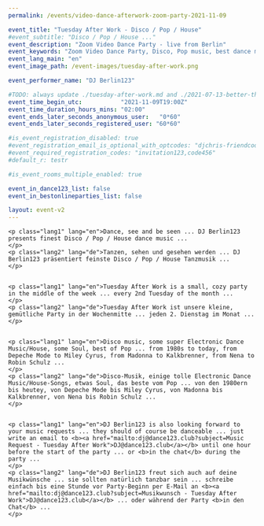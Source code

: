 ```yaml
---
permalink: /events/video-dance-afterwork-zoom-party-2021-11-09

event_title: "Tuesday After Work - Disco / Pop / House"
#event_subtitle: "Disco / Pop / House ..."
event_description: "Zoom Video Dance Party - live from Berlin"
event_keywords: "Zoom Video Dance Party, Disco, Pop music, best dance music"
event_lang_main: "en"
event_image_path: /event-images/tuesday-after-work.png

event_performer_name: "DJ Berlin123"

#TODO: always update ./tuesday-after-work.md and ./2021-07-13-better-than-zumba.md
event_time_begin_utc:           "2021-11-09T19:00Z"
event_time_duration_hours_mins: "02:00"
event_ends_later_seconds_anonymous_user:   "0*60"
event_ends_later_seconds_registered_user: "60*60"

#is_event_registration_disabled: true
#event_registration_email_is_optional_with_optcodes: "djchris-friendcode1,testcode123"
#event_required_registration_codes: "invitation123,code456"
#default_r: testr

#is_event_rooms_multiple_enabled: true

event_in_dance123_list: false
event_in_bestonlineparties_list: false

layout: event-v2
---
```




<div class="lang-show-one-or-all">

    <p class="lang1" lang="en">Dance, see and be seen ... DJ Berlin123 presents finest Disco / Pop / House dance music ...
    </p>
    <p class="lang2" lang="de">Tanzen, sehen und gesehen werden ... DJ Berlin123 präsentiert feinste Disco / Pop / House Tanzmusik ...
    </p>


    <p class="lang1" lang="en">Tuesday After Work is a small, cozy party in the middle of the week ... every 2nd Tuesday of the month ...
    </p>
    <p class="lang2" lang="de">Tuesday After Work ist unsere kleine, gemütliche Party in der Wochenmitte ... jeden 2. Dienstag im Monat ...
    </p>


    <p class="lang1" lang="en">Disco music, some super Electronic Dance Music/House, some Soul, best of Pop ... from 1980s to today, from Depeche Mode to Miley Cyrus, from Madonna to Kalkbrenner, from Nena to Robin Schulz ...
    </p>
    <p class="lang2" lang="de">Disco-Musik, einige tolle Electronic Dance Music/House-Songs, etwas Soul, das beste vom Pop ... von den 1980ern bis heutey, von Depeche Mode bis Miley Cyrus, von Madonna bis Kalkbrenner, von Nena bis Robin Schulz ...
    </p>


    <p class="lang1" lang="en">DJ Berlin123 is also looking forward to your music requests ... they should of course be danceable ... just write an email to <b><a href="mailto:dj@dance123.club?subject=Music Request - Tuesday After Work">DJ@dance123.club</a></b> until one hour before the start of the party ... or <b>in the chat</b> during the party ...
    </p>
    <p class="lang2" lang="de">DJ Berlin123 freut sich auch auf deine Musikwünsche ... sie sollten natürlich tanzbar sein ... schreibe einfach bis eine Stunde vor Party-Beginn per E-Mail an <b><a href="mailto:dj@dance123.club?subject=Musikwunsch - Tuesday After Work">DJ@dance123.club</a></b> ... oder während der Party <b>in den Chat</b> ...
    </p>

</div>


